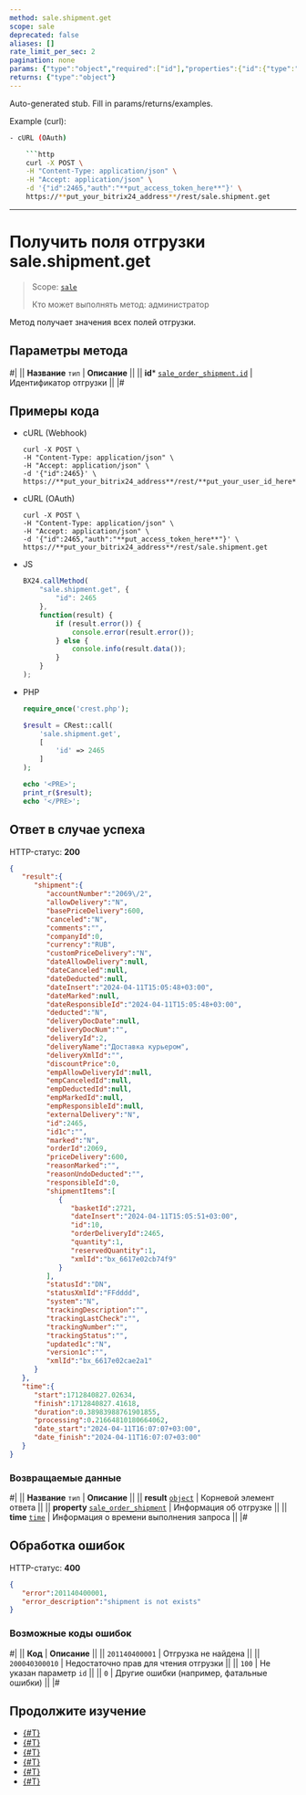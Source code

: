 ```yaml
---
method: sale.shipment.get
scope: sale
deprecated: false
aliases: []
rate_limit_per_sec: 2
pagination: none
params: {"type":"object","required":["id"],"properties":{"id":{"type":"integer"}}}
returns: {"type":"object"}
---
```


Auto-generated stub. Fill in params/returns/examples.

Example (curl):

```bash
- cURL (OAuth)

    ```http
    curl -X POST \
    -H "Content-Type: application/json" \
    -H "Accept: application/json" \
    -d '{"id":2465,"auth":"**put_access_token_here**"}' \
    https://**put_your_bitrix24_address**/rest/sale.shipment.get
```

---

# Получить поля отгрузки sale.shipment.get

> Scope: [`sale`](../../scopes/permissions.md)
>
> Кто может выполнять метод: администратор

Метод получает значения всех полей отгрузки. 

## Параметры метода



#|
|| **Название**
`тип` | **Описание** ||
|| **id***
[`sale_order_shipment.id`](../data-types.md) | Идентификатор отгрузки ||
|#

## Примеры кода





- cURL (Webhook)

    ```http
    curl -X POST \
    -H "Content-Type: application/json" \
    -H "Accept: application/json" \
    -d '{"id":2465}' \
    https://**put_your_bitrix24_address**/rest/**put_your_user_id_here**/**put_your_webbhook_here**/sale.shipment.get
    ```

- cURL (OAuth)

    ```http
    curl -X POST \
    -H "Content-Type: application/json" \
    -H "Accept: application/json" \
    -d '{"id":2465,"auth":"**put_access_token_here**"}' \
    https://**put_your_bitrix24_address**/rest/sale.shipment.get
    ```

- JS

    ```js
    BX24.callMethod(
        "sale.shipment.get", {
            "id": 2465
        },
        function(result) {
            if (result.error()) {
                console.error(result.error());
            } else {
                console.info(result.data());
            }
        }
    );
    ```

- PHP

    ```php
    require_once('crest.php');

    $result = CRest::call(
        'sale.shipment.get',
        [
            'id' => 2465
        ]
    );

    echo '<PRE>';
    print_r($result);
    echo '</PRE>';
    ```



## Ответ в случае успеха

HTTP-статус: **200**

```json
{
   "result":{
      "shipment":{
         "accountNumber":"2069\/2",
         "allowDelivery":"N",
         "basePriceDelivery":600,
         "canceled":"N",
         "comments":"",
         "companyId":0,
         "currency":"RUB",
         "customPriceDelivery":"N",
         "dateAllowDelivery":null,
         "dateCanceled":null,
         "dateDeducted":null,
         "dateInsert":"2024-04-11T15:05:48+03:00",
         "dateMarked":null,
         "dateResponsibleId":"2024-04-11T15:05:48+03:00",
         "deducted":"N",
         "deliveryDocDate":null,
         "deliveryDocNum":"",
         "deliveryId":2,
         "deliveryName":"Доставка курьером",
         "deliveryXmlId":"",
         "discountPrice":0,
         "empAllowDeliveryId":null,
         "empCanceledId":null,
         "empDeductedId":null,
         "empMarkedId":null,
         "empResponsibleId":null,
         "externalDelivery":"N",
         "id":2465,
         "id1c":"",
         "marked":"N",
         "orderId":2069,
         "priceDelivery":600,
         "reasonMarked":"",
         "reasonUndoDeducted":"",
         "responsibleId":0,
         "shipmentItems":[
            {
               "basketId":2721,
               "dateInsert":"2024-04-11T15:05:51+03:00",
               "id":10,
               "orderDeliveryId":2465,
               "quantity":1,
               "reservedQuantity":1,
               "xmlId":"bx_6617e02cb74f9"
            }
         ],
         "statusId":"DN",
         "statusXmlId":"FFdddd",
         "system":"N",
         "trackingDescription":"",
         "trackingLastCheck":"",
         "trackingNumber":"",
         "trackingStatus":"",
         "updated1c":"N",
         "version1c":"",
         "xmlId":"bx_6617e02cae2a1"
      }
   },
   "time":{
      "start":1712840827.02634,
      "finish":1712840827.41618,
      "duration":0.38983988761901855,
      "processing":0.21664810180664062,
      "date_start":"2024-04-11T16:07:07+03:00",
      "date_finish":"2024-04-11T16:07:07+03:00"
   }
}
```

### Возвращаемые данные

#|
|| **Название**
`тип` | **Описание** ||
|| **result**
[`object`](../../data-types.md) | Корневой элемент ответа ||
|| **property**
[`sale_order_shipment`](../data-types.md) | Информация об отгрузке ||
|| **time**
[`time`](../../data-types.md) | Информация о времени выполнения запроса ||
|#

## Обработка ошибок

HTTP-статус: **400**

```json
{
   "error":201140400001,
   "error_description":"shipment is not exists"
}
```



### Возможные коды ошибок

#|
|| **Код** | **Описание** ||
|| `201140400001` | Отгрузка не найдена ||
|| `200040300010` | Недостаточно прав для чтения отгрузки ||
|| `100` | Не указан параметр `id` ||
|| `0` | Другие ошибки (например, фатальные ошибки) ||
|#



## Продолжите изучение

- [{#T}](./index.md)
- [{#T}](./sale-shipment-add.md)
- [{#T}](./sale-shipment-update.md)
- [{#T}](./sale-shipment-list.md)
- [{#T}](./sale-shipment-delete.md)
- [{#T}](./sale-shipment-get-fields.md)

